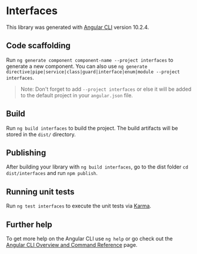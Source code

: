 # Interfaces

This library was generated with [Angular CLI](https://github.com/angular/angular-cli) version 10.2.4.

## Code scaffolding

Run `ng generate component component-name --project interfaces` to generate a new component. You can also use `ng generate directive|pipe|service|class|guard|interface|enum|module --project interfaces`.
> Note: Don't forget to add `--project interfaces` or else it will be added to the default project in your `angular.json` file. 

## Build

Run `ng build interfaces` to build the project. The build artifacts will be stored in the `dist/` directory.

## Publishing

After building your library with `ng build interfaces`, go to the dist folder `cd dist/interfaces` and run `npm publish`.

## Running unit tests

Run `ng test interfaces` to execute the unit tests via [Karma](https://karma-runner.github.io).

## Further help

To get more help on the Angular CLI use `ng help` or go check out the [Angular CLI Overview and Command Reference](https://angular.io/cli) page.
